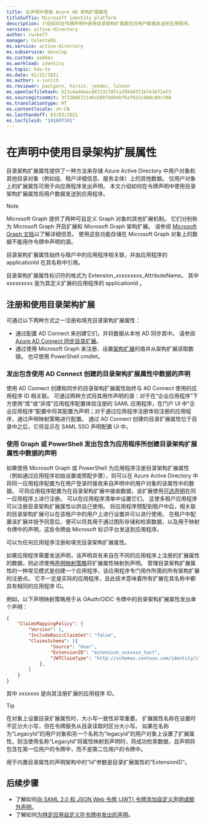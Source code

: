 ```yaml
---
title: 在声明中使用 Azure AD 架构扩展属性
titleSuffix: Microsoft identity platform
description: 介绍如何在令牌声明中使用目录架构扩展属性将用户数据发送到应用程序。
services: active-directory
author: rwike77
manager: CelesteDG
ms.service: active-directory
ms.subservice: develop
ms.custom: aaddev
ms.workload: identity
ms.topic: how-to
ms.date: 02/22/2021
ms.author: v-junlch
ms.reviewer: paulgarn, hirsin, jeedes, luleon
ms.openlocfilehash: b23c4ad4eacd07231707ca35040371b7e1672af5
ms.sourcegitcommit: 3f32b8672146cb08fdd94bf6af015cb08c80c390
ms.translationtype: HT
ms.contentlocale: zh-CN
ms.lasthandoff: 03/03/2021
ms.locfileid: "101697341"
---
```

# <a name="using-directory-schema-extension-attributes-in-claims"></a>在声明中使用目录架构扩展属性

目录架构扩展属性提供了一种方法来存储 Azure Active Directory 中用户对象和其他目录对象（例如组、租户详细信息、服务主体）上的其他数据。  仅用户对象上的扩展属性可用于向应用程序发出声明。 本文介绍如何在令牌声明中使用目录架构扩展属性将用户数据发送到应用程序。

> [!NOTE]
> Microsoft Graph 提供了两种可自定义 Graph 对象的其他扩展机制。 它们分别称为 Microsoft Graph 开启扩展和 Microsoft Graph 架构扩展。 请参阅 [Microsoft Graph 文档](https://docs.microsoft.com/graph/extensibility-overview)以了解详细信息。 使用这些功能存储在 Microsoft Graph 对象上的数据不能用作令牌中声明的源。

目录架构扩展属性始终与租户中的应用程序相关联，并由应用程序的 applicationId 在其名称中引用。

目录架构扩展属性标识符的格式为 Extension_xxxxxxxxx_AttributeName。  其中 xxxxxxxxx 是为其定义扩展的应用程序的 applicationId 。

## <a name="registering-and-using-directory-schema-extensions"></a>注册和使用目录架构扩展
可通过以下两种方式之一注册和填充目录架构扩展属性：

- 通过配置 AD Connect 来创建它们，并将数据从本地 AD 同步其中。 请参阅 [Azure AD Connect 同步目录扩展](../hybrid/how-to-connect-sync-feature-directory-extensions.md)。
- 通过使用 Microsoft Graph 来注册、设置[架构扩展](https://docs.microsoft.com/graph/extensibility-overview)的值并从架构扩展读取数据。 也可使用 PowerShell cmdlet。

### <a name="emitting-claims-with-data-from-directory-schema-extension-attributes-created-with-ad-connect"></a>发出包含使用 AD Connect 创建的目录架构扩展属性中数据的声明
使用 AD Connect 创建和同步的目录架构扩展属性始终与 AD Connect 使用的应用程序 ID 相关联。 可通过两种方式将其用作声明的源：对于在“企业应用程序”下方使用“库”或“非库”应用程序配置体验注册的 SAML 应用程序，在门户 UI 中“企业应用程序”配置中将其配置为声明；对于通过应用程序注册体验注册的应用程序，通过声明映射策略进行配置。   通过 AD Connect 创建的目录扩展属性位于目录中之后，它将显示在 SAML SSO 声明配置 UI 中。

### <a name="emitting-claims-with-data-from-directory-schema-extension-attributes-created-for-an-application-using-graph-or-powershell"></a>使用 Graph 或 PowerShell 发出包含为应用程序所创建目录架构扩展属性中数据的声明
如果使用 Microsoft Graph 或 PowerShell 为应用程序注册目录架构扩展属性（例如通过应用程序初始设置或预配步骤），则可以在 Azure Active Directory 中将同一应用程序配置为在用户登录时接收来自声明中的用户对象的该属性中的数据。  可将应用程序配置为在目录架构扩展中接收数据，该扩展使用[可选声明](active-directory-optional-claims.md#configuring-directory-extension-optional-claims)在同一应用程序上进行注册。  可以在应用程序清单中设置它们。  这使多租户应用程序可以注册目录架构扩展属性以供自己使用。 将应用程序预配到租户中后，相关联的目录架构扩展可以在该租户中的用户上进行设置并可以进行使用。  在租户中配置该扩展并授予同意后，便可以将其用于通过图形存储和检索数据，以及用于映射令牌中的声明，这些令牌由 Microsoft 标识平台发送到应用程序。

可以为任何应用程序注册和填充目录架构扩展属性。

如果应用程序需要发送声明，该声明具有来自在不同的应用程序上注册的扩展属性的数据，则必须使用[声明映射策略](active-directory-claims-mapping.md)将扩展属性映射到声明。  管理目录架构扩展属性的一种常见模式是创建一个应用程序，该应用程序专门用作所需的所有架构扩展的注册点。  它不一定是实际的应用程序，且此技术意味着所有扩展在其名称中都具有相同的应用程序 ID。

例如，以下声明映射策略用于从 OAuth/OIDC 令牌中的目录架构扩展属性发出单个声明：

```json
{
    "ClaimsMappingPolicy": {
        "Version": 1,
        "IncludeBasicClaimSet": "false",
        "ClaimsSchema": [{
                "Source": "User",
                "ExtensionID": "extension_xxxxxxx_test",
                "JWTClaimType": "http://schemas.contoso.com/identity/claims/exampleclaim"
            },
        ]
    }
}
```

其中 xxxxxxx 是向其注册扩展的应用程序 ID。

> [!TIP]
> 在对象上设置目录扩展属性时，大小写一致性非常重要。  扩展属性名称在设置时不区分大小写，但在令牌服务从目录读取时区分大小写。  如果在名称为“LegacyId”的用户对象和另一个名称为“legacyid”的用户对象上设置了扩展属性，则当使用名称“LegacyId”将属性映射到声明时，将成功检索数据，且声明将包含在第一位用户的令牌中，而不是第二位用户的令牌中。
>
> 用于内置目录属性的声明架构中的“Id”参数是目录扩展属性的“ExtensionID”。

## <a name="next-steps"></a>后续步骤
- 了解如何[向 SAML 2.0 和 JSON Web 令牌 (JWT) 令牌添加自定义声明或额外声明](active-directory-optional-claims.md)。
- 了解如何[为特定应用自定义在令牌中发出的声明](active-directory-claims-mapping.md)。
